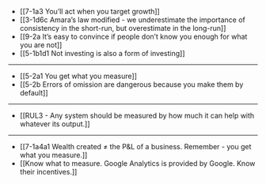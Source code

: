 - [[7-1a3 You’ll act when you target growth]]
- [[3-1d6c Amara’s law modified - we underestimate the importance of consistency in the short-run, but overestimate in the long-run]]
- [[9-2a It’s easy to convince if people don’t know you enough for what you are not]]
- [[5-1b1d1 Not investing is also a form of investing]]
---
- [[5-2a1 You get what you measure]]
- [[5-2b Errors of omission are dangerous because you make them by default]]
---
- [[RUL3 - Any system should be measured by how much it can help with whatever its output.]]
---
- [[7-1a4a1 Wealth created ≠ the P&L of a business. Remember - you get what you measure.]]
- [[Know what to measure. Google Analytics is provided by Google. Know their incentives.]]
